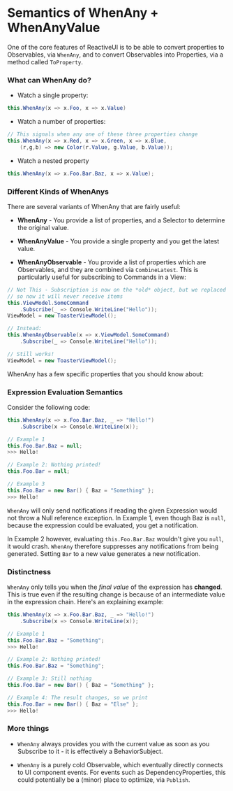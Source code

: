 # Semantics of WhenAny + WhenAnyValue

One of the core features of ReactiveUI is to be able to convert properties to
Observables, via `WhenAny`, and to convert Observables into Properties, via a
method called `ToProperty`.

### What can WhenAny do?

* Watch a single property:

```cs
this.WhenAny(x => x.Foo, x => x.Value)
```

* Watch a number of properties:

```cs
// This signals when any one of these three properties change
this.WhenAny(x => x.Red, x => x.Green, x => x.Blue,
    (r,g,b) => new Color(r.Value, g.Value, b.Value));
```

* Watch a nested property

```cs
this.WhenAny(x => x.Foo.Bar.Baz, x => x.Value);
```

### Different Kinds of WhenAnys

There are several variants of WhenAny that are fairly useful:

* **WhenAny** - You provide a list of properties, and a Selector to determine the original value.

* **WhenAnyValue** - You provide a single property and you get the latest value.

* **WhenAnyObservable** - You provide a list of properties which are Observables, and they are combined via `CombineLatest`. This is particularly useful for subscribing to Commands in a View:

```cs
// Not This - Subscription is now on the *old* object, but we replaced it
// so now it will never receive items
this.ViewModel.SomeCommand
    .Subscribe(_ => Console.WriteLine("Hello"));
ViewModel = new ToasterViewModel();

// Instead:
this.WhenAnyObservable(x => x.ViewModel.SomeCommand)
    .Subscribe(_ => Console.WriteLine("Hello"));

// Still works!
ViewModel = new ToasterViewModel();
```

WhenAny has a few specific properties that you should know about:

### Expression Evaluation Semantics

Consider the following code:

```cs
this.WhenAny(x => x.Foo.Bar.Baz, _ => "Hello!")
    .Subscribe(x => Console.WriteLine(x));

// Example 1
this.Foo.Bar.Baz = null;
>>> Hello!

// Example 2: Nothing printed!
this.Foo.Bar = null;

// Example 3
this.Foo.Bar = new Bar() { Baz = "Something" };
>>> Hello!
```

`WhenAny` will only send notifications if reading the given Expression would not
throw a Null reference exception. In Example 1, even though Baz is `null`,
because the expression could be evaluated, you get a notification.

In Example 2 however, evaluating `this.Foo.Bar.Baz` wouldn't give you `null`, it
would crash. `WhenAny` therefore suppresses any notifications from being
generated. Setting `Bar` to a new value generates a new notification.

### Distinctness

`WhenAny` only tells you when the *final value* of the expression has
**changed**. This is true even if the resulting change is because of an
intermediate value in the expression chain. Here's an explaining example:

```cs
this.WhenAny(x => x.Foo.Bar.Baz, _ => "Hello!")
    .Subscribe(x => Console.WriteLine(x));

// Example 1
this.Foo.Bar.Baz = "Something";
>>> Hello!

// Example 2: Nothing printed!
this.Foo.Bar.Baz = "Something";

// Example 3: Still nothing
this.Foo.Bar = new Bar() { Baz = "Something" };

// Example 4: The result changes, so we print
this.Foo.Bar = new Bar() { Baz = "Else" };
>>> Hello!
```

### More things

* `WhenAny` always provides you with the current value as soon as you Subscribe
   to it - it is effectively a BehaviorSubject.

* `WhenAny` is a purely cold Observable, which eventually directly connects to
   UI component events. For events such as DependencyProperties, this could
   potentially be a (minor) place to optimize, via `Publish`.
